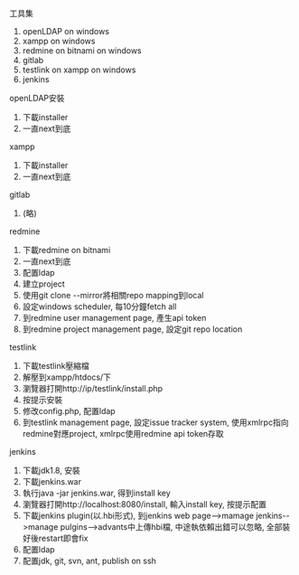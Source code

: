 工具集
1. openLDAP on windows
2. xampp on windows
3. redmine on bitnami on windows
4. gitlab 
5. testlink on xampp on windows
6. jenkins

openLDAP安裝
1. 下載installer
2. 一直next到底

xampp
1. 下載installer
2. 一直next到底

gitlab
1. (略)

redmine
1. 下載redmine on bitnami
2. 一直next到底
3. 配置ldap
3. 建立project
4. 使用git clone --mirror將相關repo mapping到local
5. 設定windows scheduler, 每10分鐘fetch all
6. 到redmine user management page, 產生api token
7. 到redmine project management page, 設定git repo location

testlink
1. 下載testlink壓縮檔
2. 解壓到xampp/htdocs/下
3. 瀏覽器打開http://ip/testlink/install.php
4. 按提示安裝
5. 修改config.php, 配置ldap
6. 到testlink management page, 設定issue tracker system, 使用xmlrpc指向redmine對應project, xmlrpc使用redmine api token存取

jenkins
1. 下載jdk1.8, 安裝
2. 下載jenkins.war
3. 執行java -jar jenkins.war, 得到install key
4. 瀏覽器打開http://localhost:8080/install, 輸入install key, 按提示配置
5. 下載jenkins plugin(以.hbi形式), 到jenkins web page-->mamage jenkins-->manage pulgins-->advants中上傳hbi檔, 中途執依賴出錯可以忽略, 全部裝好後restart即會fix
6. 配置ldap
7. 配置jdk, git, svn, ant, publish on ssh